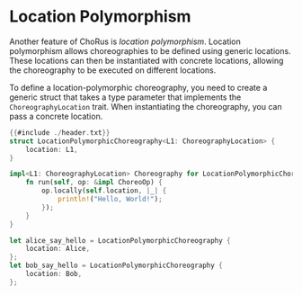 # Location Polymorphism

Another feature of ChoRus is _location polymorphism_. Location polymorphism allows choreographies to be defined using generic locations. These locations can then be instantiated with concrete locations, allowing the choreography to be executed on different locations.

To define a location-polymorphic choreography, you need to create a generic struct that takes a type parameter that implements the `ChoreographyLocation` trait. When instantiating the choreography, you can pass a concrete location.

```rust
{{#include ./header.txt}}
struct LocationPolymorphicChoreography<L1: ChoreographyLocation> {
    location: L1,
}

impl<L1: ChoreographyLocation> Choreography for LocationPolymorphicChoreography<L1> {
    fn run(self, op: &impl ChoreoOp) {
        op.locally(self.location, |_| {
            println!("Hello, World!");
        });
    }
}

let alice_say_hello = LocationPolymorphicChoreography {
    location: Alice,
};
let bob_say_hello = LocationPolymorphicChoreography {
    location: Bob,
};
```
